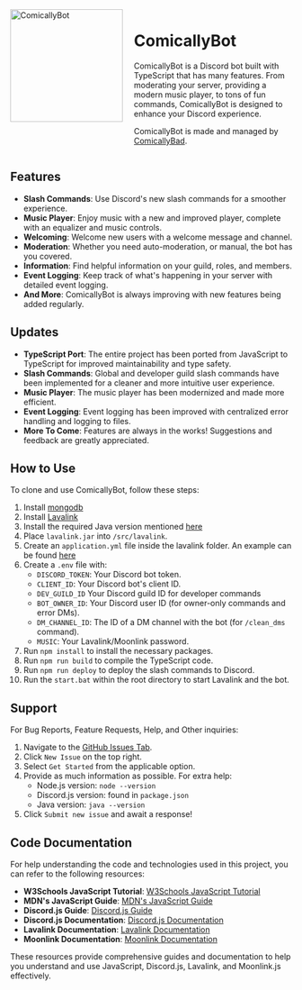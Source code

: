 <div style="display: flex; align-items: flex-start;">
<img src="https://i.imgur.com/99mnwjg.png" alt="ComicallyBot" width="200" style="margin-right: 20px;">

<div>

# ComicallyBot

ComicallyBot is a Discord bot built with TypeScript that has many features. From moderating your server, providing a modern music player, to tons of fun commands, ComicallyBot is designed to enhance your Discord experience.

ComicallyBot is made and managed by [ComicallyBad](https://github.com/comicallybad).

</div>
</div>

## Features

- **Slash Commands**: Use Discord's new slash commands for a smoother experience.
- **Music Player**: Enjoy music with a new and improved player, complete with an equalizer and music controls.
- **Welcoming**: Welcome new users with a welcome message and channel.
- **Moderation**: Whether you need auto-moderation, or manual, the bot has you covered.
- **Information**: Find helpful information on your guild, roles, and members.
- **Event Logging**: Keep track of what's happening in your server with detailed event logging.
- **And More**: ComicallyBot is always improving with new features being added regularly.

## Updates

- **TypeScript Port**: The entire project has been ported from JavaScript to TypeScript for improved maintainability and type safety.
- **Slash Commands**: Global and developer guild slash commands have been implemented for a cleaner and more intuitive user experience.
- **Music Player**: The music player has been modernized and made more efficient.
- **Event Logging**: Event logging has been improved with centralized error handling and logging to files.
- **More To Come**: Features are always in the works! Suggestions and feedback are greatly appreciated.

## How to Use

To clone and use ComicallyBot, follow these steps:

1. Install [mongodb](https://www.mongodb.com/try/download/community)
2. Install [Lavalink](https://github.com/lavalink-devs/Lavalink/releases/)
3. Install the required Java version mentioned [here](https://github.com/lavalink-devs/Lavalink#requirements)
4. Place `lavalink.jar` into `/src/lavalink`.
5. Create an `application.yml` file inside the lavalink folder. An example can be found [here](https://github.com/lavalink-devs/Lavalink/blob/master/LavalinkServer/application.yml.example)
6. Create a `.env` file with:
    - `DISCORD_TOKEN`: Your Discord bot token.
    - `CLIENT_ID`: Your Discord bot's client ID.
    - `DEV_GUILD_ID` Your Discord guild ID for developer commands
    - `BOT_OWNER_ID`: Your Discord user ID (for owner-only commands and error DMs).
    - `DM_CHANNEL_ID`: The ID of a DM channel with the bot (for `/clean_dms` command).
    - `MUSIC`: Your Lavalink/Moonlink password.
7. Run `npm install` to install the necessary packages.
8. Run `npm run build` to compile the TypeScript code.
9. Run `npm run deploy` to deploy the slash commands to Discord.
10. Run the `start.bat` within the root directory to start Lavalink and the bot.

## Support

For Bug Reports, Feature Requests, Help, and Other inquiries: 

1. Navigate to the [GitHub Issues Tab](https://github.com/comicallybad/ComicallyBot/issues). 
2. Click `New Issue` on the top right.
3. Select `Get Started` from the applicable option.
4. Provide as much information as possible. For extra help:
    - Node.js version: `node --version`
    - Discord.js version: found in `package.json`
    - Java version: `java --version`
5. Click `Submit new issue` and await a response!

## Code Documentation

For help understanding the code and technologies used in this project, you can refer to the following resources:

- **W3Schools JavaScript Tutorial**: [W3Schools JavaScript Tutorial](https://www.w3schools.com/js/default.asp)
- **MDN's JavaScript Guide**: [MDN's JavaScript Guide](https://developer.mozilla.org/en-US/docs/Web/JavaScript/Guide/Introduction)
- **Discord.js Guide**: [Discord.js Guide](https://discordjs.guide/#before-you-begin)
- **Discord.js Documentation**: [Discord.js Documentation](https://discord.js.org)
- **Lavalink Documentation**: [Lavalink Documentation](https://github.com/lavalink-devs/Lavalink?tab=readme-ov-file#lavalink)
- **Moonlink Documentation**: [Moonlink Documentation](https://moonlink.js.org/introduction)

These resources provide comprehensive guides and documentation to help you understand and use JavaScript, Discord.js, Lavalink, and Moonlink.js effectively.